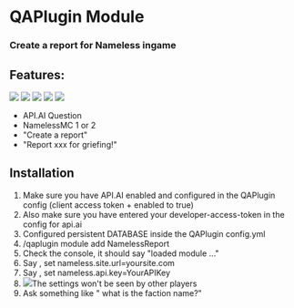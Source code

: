 # QAPlugin Module
### Create a report for Nameless ingame

## Features:
![](http://i.mvdw-software.com/2017-01-05_00-43-29.png)
![](http://i.mvdw-software.com/2017-01-05_00-51-24.png)
![](http://i.mvdw-software.com/2017-01-05_00-56-05.png)
![](http://i.mvdw-software.com/2017-01-03_23-55-28.png)
![](http://i.mvdw-software.com/2017-01-05_00-56-40.png)

* API.AI Question
* NamelessMC 1 or 2
* "Create a report"
* "Report xxx for griefing!"

## Installation
1. Make sure you have API.AI enabled and configured in the QAPlugin config (client access token + enabled to true)
1. Also make sure you have entered your developer-access-token
in the config for api.ai
1. Configured persistent DATABASE inside the QAPlugin config.yml
1. /qaplugin module add NamelessReport
1. Check the console, it should say "loaded module ..."
2. Say <trigger>, set nameless.site.url=yoursite.com
2. Say <trigger>, set nameless.api.key=YourAPIKey
2. ![](http://i.mvdw-software.com/2017-01-03_23-55-28.png)The settings won't be seen by other players
1. Ask something like "<trigger> what is the faction name?"
